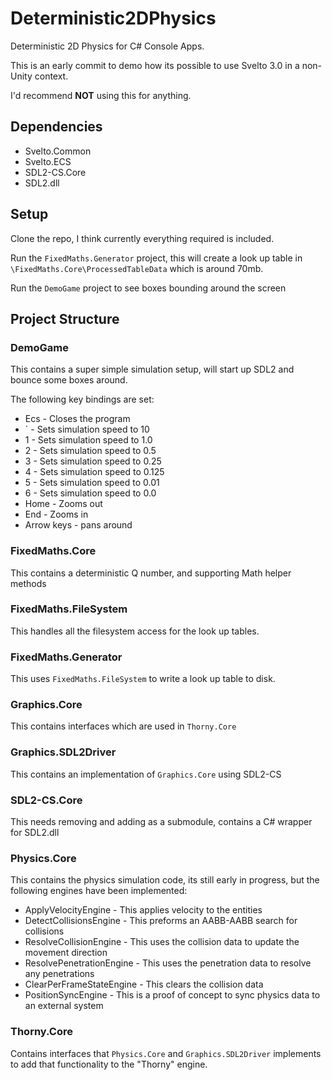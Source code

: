 # Deterministic2DPhysics
Deterministic 2D Physics for C# Console Apps.

This is an early commit to demo how its possible to use Svelto 3.0 in a non-Unity context.

I'd recommend **NOT** using this for anything.

## Dependencies
* Svelto.Common
* Svelto.ECS
* SDL2-CS.Core
* SDL2.dll

## Setup
Clone the repo, I think currently everything required is included.

Run the `FixedMaths.Generator` project, this will create a look up table in `\FixedMaths.Core\ProcessedTableData` which is around 70mb.

Run the `DemoGame` project to see boxes bounding around the screen

## Project Structure
### DemoGame
This contains a super simple simulation setup, will start up SDL2 and bounce some boxes around.

The following key bindings are set:
* Ecs - Closes the program
* ` - Sets simulation speed to 10
* 1 - Sets simulation speed to 1.0
* 2 - Sets simulation speed to 0.5
* 3 - Sets simulation speed to 0.25
* 4 - Sets simulation speed to 0.125
* 5 - Sets simulation speed to 0.01
* 6 - Sets simulation speed to 0.0
* Home - Zooms out
* End - Zooms in
* Arrow keys - pans around

### FixedMaths.Core
This contains a deterministic Q number, and supporting Math helper methods

### FixedMaths.FileSystem
This handles all the filesystem access for the look up tables.

### FixedMaths.Generator
This uses `FixedMaths.FileSystem` to write a look up table to disk.

### Graphics.Core
This contains interfaces which are used in `Thorny.Core`

### Graphics.SDL2Driver
This contains an implementation of `Graphics.Core` using SDL2-CS

### SDL2-CS.Core
This needs removing and adding as a submodule, contains a C# wrapper for SDL2.dll

### Physics.Core
This contains the physics simulation code, its still early in progress, but the following engines have been implemented:
* ApplyVelocityEngine - This applies velocity to the entities
* DetectCollisionsEngine - This preforms an AABB-AABB search for collisions
* ResolveCollisionEngine - This uses the collision data to update the movement direction
* ResolvePenetrationEngine - This uses the penetration data to resolve any penetrations
* ClearPerFrameStateEngine - This clears the collision data
* PositionSyncEngine - This is a proof of concept to sync physics data to an external system

### Thorny.Core
Contains interfaces that `Physics.Core` and `Graphics.SDL2Driver` implements to add that functionality to the "Thorny" engine.
